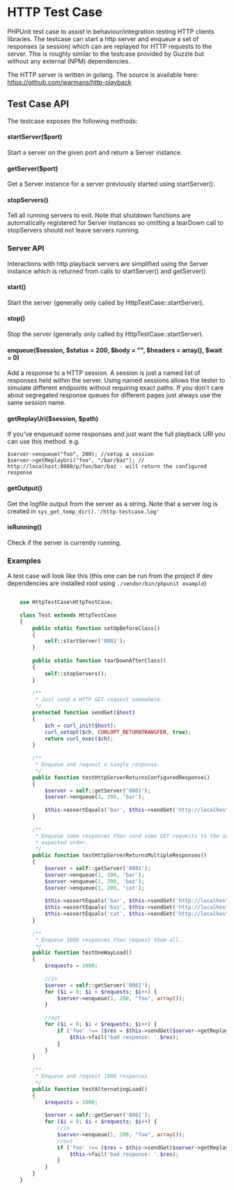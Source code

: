 HTTP Test Case
==================
PHPUnit test case to assist in behaviour/integration testing HTTP clients libraries. The testcase can start a http 
server and enqueue a set of responses (a session) which can are replayed for HTTP requests to the server. This is 
roughly similar to the testcase provided by Guzzle but without any external (NPM) dependencies.

The HTTP server is written in golang. The source is available here: https://github.com/warmans/http-playback

## Test Case API

The testcase exposes the following methods: 

#### startServer($port)

Start a server on the given port and return a Server instance.

#### getServer($port)

Get a Server instance for a server previously started using startServer().

#### stopServers()

Tell all running servers to exit. Note that shutdown functions are automatically registered for Server instances
so omitting a tearDown call to stopServers should not leave servers running.

### Server API

Interactions with http playback servers are simplified using the Server instance which is returned from calls to 
startServer() and getServer()

#### start()

Start the server (generally only called by HttpTestCase::startServer).

#### stop()

Stop the server (generally only called by HttpTestCase::startServer).

#### enqueue($session, $status = 200, $body = "", $headers = array(), $wait = 0)

Add a response to a HTTP session. A session is just a named list of responses held within the server. Using 
named sessions allows the tester to simulate different endpoints without requiring exact paths. If you don't care
about segregated response queues for different pages just always use the same session name.

#### getReplayUri($session, $path)

If you've enqueued some responses and just want the full playback URI you can use this method. e.g.

```
$server->enqueue("foo", 200); //setup a session
$server->getReplayUri("foo", "/bar/baz"); // http://localhost:8080/p/foo/bar/baz - will return the configured response
```

#### getOutput()

Get the logfile output from the server as a string. Note that a server log is created in `sys_get_temp_dir().'/http-testcase.log'`

#### isRunning()

Check if the server is currently running.

### Examples

A test case will look like this (this one can be run from the project if dev dependencies are installed root using
`./vendor/bin/phpunit example`)

```php

    use HttpTestCase\HttpTestCase;
    
    class Test extends HttpTestCase
    {
        public static function setUpBeforeClass()
        {
            self::startServer('8081');
        }
    
        public static function tearDownAfterClass()
        {
            self::stopServers();
        }
    
        /**
         * Just send a HTTP GET request somewhere.
         */
        protected function sendGet($host)
        {
            $ch = curl_init($host);
            curl_setopt($ch, CURLOPT_RETURNTRANSFER, true);
            return curl_exec($ch);
        }
    
        /**
         * Enqueue and request a single response. 
         */
        public function testHttpServerReturnsConfiguredResponse()
        {
            $server = self::getServer('8081');
            $server->enqueue(1, 200, 'bar');
    
            $this->assertEquals('bar', $this->sendGet('http://localhost:8081/p/1/'));
        }
    
        /**
         * Enqueue some responses then send some GET requests to the server and assert they were returned in the
         * expected order.
         */
        public function testHttpServerReturnsMultipleResponses()
        {
            $server = self::getServer('8081');
            $server->enqueue(1, 200, 'bar');
            $server->enqueue(1, 200, 'baz');
            $server->enqueue(1, 200, 'cat');
    
            $this->assertEquals('bar', $this->sendGet('http://localhost:8081/p/1/'));
            $this->assertEquals('baz', $this->sendGet('http://localhost:8081/p/1/'));
            $this->assertEquals('cat', $this->sendGet('http://localhost:8081/p/1/'));
        }
    
        /**
         * Enqueue 1000 responses then request them all.
         */
        public function testOneWayLoad()
        {
            $requests = 1000;
    
            //in
            $server = self::getServer('8081');
            for ($i = 0; $i < $requests; $i++) {
                $server->enqueue(1, 200, "foo", array());
            }
    
            //out
            for ($i = 0; $i < $requests; $i++) {
                if ('foo' !== ($res = $this->sendGet($server->getReplayUri(1)))) {
                    $this->fail('bad response: '.$res);
                }
            }
        }
    
        /**
         * Enqueue and request 1000 responses
         */
        public function testAlternatingLoad()
        {
            $requests = 1000;
    
            $server = self::getServer('8081');
            for ($i = 0; $i < $requests; $i++) {
                //in
                $server->enqueue(1, 200, "foo", array());
                //out
                if ('foo' !== ($res = $this->sendGet($server->getReplayUri(1)))) {
                    $this->fail('bad response: '.$res);
                }
            }
        }
    }

```